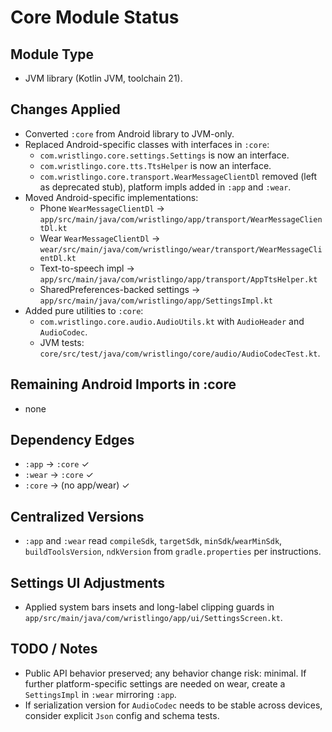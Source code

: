 # Core Module Status

## Module Type
- JVM library (Kotlin JVM, toolchain 21).

## Changes Applied
- Converted `:core` from Android library to JVM-only.
- Replaced Android-specific classes with interfaces in `:core`:
  - `com.wristlingo.core.settings.Settings` is now an interface.
  - `com.wristlingo.core.tts.TtsHelper` is now an interface.
  - `com.wristlingo.core.transport.WearMessageClientDl` removed (left as deprecated stub), platform impls added in `:app` and `:wear`.
- Moved Android-specific implementations:
  - Phone `WearMessageClientDl` → `app/src/main/java/com/wristlingo/app/transport/WearMessageClientDl.kt`
  - Wear `WearMessageClientDl` → `wear/src/main/java/com/wristlingo/wear/transport/WearMessageClientDl.kt`
  - Text-to-speech impl → `app/src/main/java/com/wristlingo/app/transport/AppTtsHelper.kt`
  - SharedPreferences-backed settings → `app/src/main/java/com/wristlingo/app/SettingsImpl.kt`
- Added pure utilities to `:core`:
  - `com.wristlingo.core.audio.AudioUtils.kt` with `AudioHeader` and `AudioCodec`.
  - JVM tests: `core/src/test/java/com/wristlingo/core/audio/AudioCodecTest.kt`.

## Remaining Android Imports in :core
- none

## Dependency Edges
- `:app` → `:core` ✓
- `:wear` → `:core` ✓
- `:core` → (no app/wear) ✓

## Centralized Versions
- `:app` and `:wear` read `compileSdk`, `targetSdk`, `minSdk`/`wearMinSdk`, `buildToolsVersion`, `ndkVersion` from `gradle.properties` per instructions.

## Settings UI Adjustments
- Applied system bars insets and long-label clipping guards in `app/src/main/java/com/wristlingo/app/ui/SettingsScreen.kt`.

## TODO / Notes
- Public API behavior preserved; any behavior change risk: minimal. If further platform-specific settings are needed on wear, create a `SettingsImpl` in `:wear` mirroring `:app`.
- If serialization version for `AudioCodec` needs to be stable across devices, consider explicit `Json` config and schema tests.


